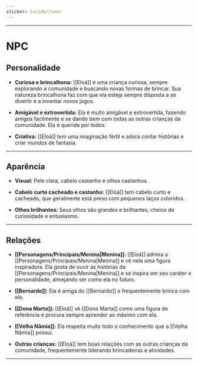 ```yaml
---
sticker: lucide//user
---
```

---
# NPC

## Personalidade

- **Curiosa e brincalhona:** [[Eloá]] é uma criança curiosa, sempre explorando a comunidade e buscando novas formas de brincar. Sua natureza brincalhona faz com que ela esteja sempre disposta a se divertir e a inventar novos jogos.

- **Amigável e extrovertida:** Ela é muito amigável e extrovertida, fazendo amigos facilmente e se dando bem com todas as outras crianças da comunidade. Ela é querida por todos.

- **Criativa:** [[Eloá]] tem uma imaginação fértil e adora contar histórias e criar mundos de fantasia.

---
## Aparência 

- **Visual:** Pele clara, cabelo castanho e olhos castanhos.

- **Cabelo curto cacheado e castanho:** [[Eloá]] tem cabelo curto e cacheado, que geralmente está preso com pequenos laços coloridos.

- **Olhos brilhantes:** Seus olhos são grandes e brilhantes, cheios de curiosidade e entusiasmo.

---
## Relações

- **[[Personagens/Principais/Menina|Menina]]:** [[Eloá]] admira a [[Personagens/Principais/Menina|Menina]] e vê nela uma figura inspiradora. Ela gosta de ouvir as histórias da [[Personagens/Principais/Menina|Menina]] e se inspira em seu caráter e personalidade, almejando ser como ela no futuro.

- **[[Bernardo]]:** Ela é amiga do [[Bernardo]] e frequentemente brinca com ele.

- **[[Dona Marta]]:** [[Eloá]] vê [[Dona Marta]] como uma figura de referência e procura sempre aprender ao máximo com ela.

- **[[Velha Nâmia]]:** Ela respeita muito todo o conhecimento que a [[Velha Nâmia]] possui.

- **Outras crianças:** [[Eloá]] tem boas relações com as outras crianças da comunidade, frequentemente liderando brincadeiras e atividades.

---